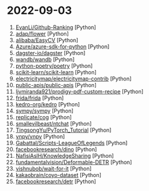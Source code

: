 # 2022-09-03

1. [EvanLi/Github-Ranking](https://github.com/EvanLi/Github-Ranking "⭐Github Ranking⭐ Github stars and forks ranking list. Github Top100 stars list of different languages. Automatically update daily. | Github仓库排名，每日自动更新") [Python]
2. [adap/flower](https://github.com/adap/flower "Flower - A Friendly Federated Learning Framework") [Python]
3. [alibaba/EasyCV](https://github.com/alibaba/EasyCV "An all-in-one toolkit for computer vision") [Python]
4. [Azure/azure-sdk-for-python](https://github.com/Azure/azure-sdk-for-python "This repository is for active development of the Azure SDK for Python. For consumers of the SDK we recommend visiting our public developer docs at https://docs.microsoft.com/python/azure/ or our versioned developer docs at https://azure.github.io/azure-sdk-for-python.") [Python]
5. [dagster-io/dagster](https://github.com/dagster-io/dagster "An orchestration platform for the development, production, and observation of data assets.") [Python]
6. [wandb/wandb](https://github.com/wandb/wandb "🔥 A tool for visualizing and tracking your machine learning experiments. This repo contains the CLI and Python API.") [Python]
7. [python-poetry/poetry](https://github.com/python-poetry/poetry "Python dependency management and packaging made easy.") [Python]
8. [scikit-learn/scikit-learn](https://github.com/scikit-learn/scikit-learn "scikit-learn: machine learning in Python") [Python]
9. [electricitymap/electricitymap-contrib](https://github.com/electricitymap/electricitymap-contrib "A real-time visualisation of the CO2 emissions of electricity consumption") [Python]
10. [public-apis/public-apis](https://github.com/public-apis/public-apis "A collective list of free APIs") [Python]
11. [ljvmiranda921/prodigy-pdf-custom-recipe](https://github.com/ljvmiranda921/prodigy-pdf-custom-recipe "Custom recipe and utilities for document processing") [Python]
12. [frida/frida](https://github.com/frida/frida "Clone this repo to build Frida") [Python]
13. [kedro-org/kedro](https://github.com/kedro-org/kedro "A Python framework for creating reproducible, maintainable and modular data science code.") [Python]
14. [sympy/sympy](https://github.com/sympy/sympy "A computer algebra system written in pure Python") [Python]
15. [replicate/cog](https://github.com/replicate/cog "Containers for machine learning") [Python]
16. [smallevilbeast/ntchat](https://github.com/smallevilbeast/ntchat "微信SDK, Python微信机器人SDK, Python微信WebApi接口") [Python]
17. [TingsongYu/PyTorch_Tutorial](https://github.com/TingsongYu/PyTorch_Tutorial "《Pytorch模型训练实用教程》中配套代码") [Python]
18. [vnpy/vnpy](https://github.com/vnpy/vnpy "基于Python的开源量化交易平台开发框架") [Python]
19. [Gabattal/Scripts-LeagueOfLegends](https://github.com/Gabattal/Scripts-LeagueOfLegends "When I have a script idea, whether it is stupid or brilliant, I develop it and I push it there :D") [Python]
20. [facebookresearch/dino](https://github.com/facebookresearch/dino "PyTorch code for Vision Transformers training with the Self-Supervised learning method DINO") [Python]
21. [NafisiAslH/KnowledgeSharing](https://github.com/NafisiAslH/KnowledgeSharing "") [Python]
22. [fundamentalvision/Deformable-DETR](https://github.com/fundamentalvision/Deformable-DETR "Deformable DETR: Deformable Transformers for End-to-End Object Detection.") [Python]
23. [vishnubob/wait-for-it](https://github.com/vishnubob/wait-for-it "Pure bash script to test and wait on the availability of a TCP host and port") [Python]
24. [kakaobrain/coyo-dataset](https://github.com/kakaobrain/coyo-dataset "COYO-700M: Large-scale Image-Text Pair Dataset") [Python]
25. [facebookresearch/detr](https://github.com/facebookresearch/detr "End-to-End Object Detection with Transformers") [Python]
